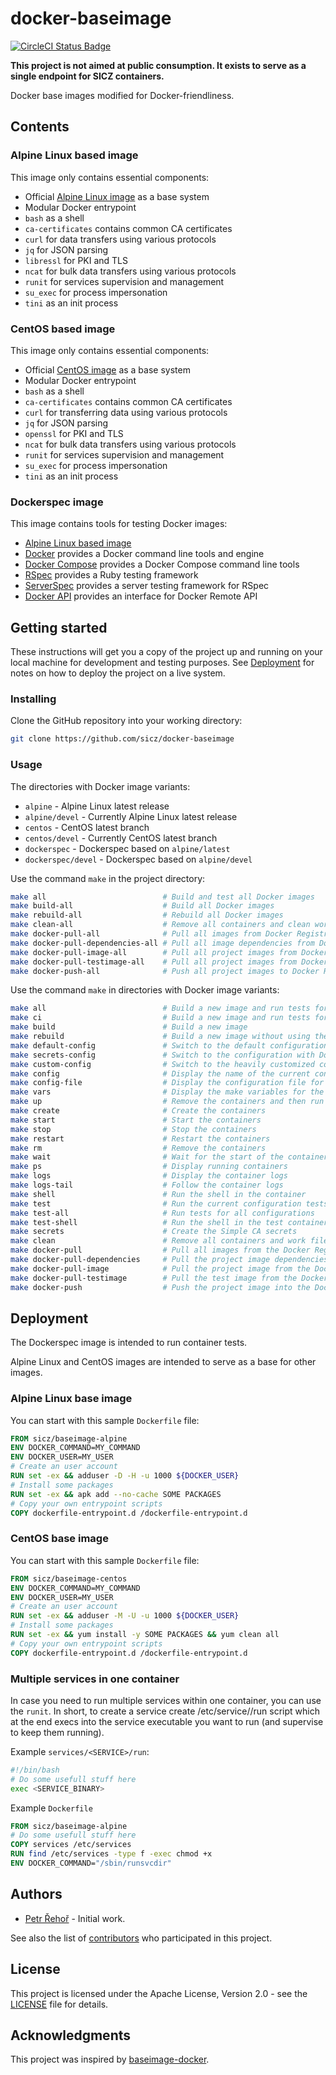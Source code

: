 # docker-baseimage

[![CircleCI Status Badge](https://circleci.com/gh/sicz/docker-baseimage.svg?style=shield&circle-token=TODO)](https://circleci.com/gh/sicz/docker-baseimage)

**This project is not aimed at public consumption.
It exists to serve as a single endpoint for SICZ containers.**

Docker base images modified for Docker-friendliness.

## Contents

### Alpine Linux based image

This image only contains essential components:
* Official [Alpine Linux image](https://store.docker.com/images/alpine) as a base system
* Modular Docker entrypoint
* `bash` as a shell
* `ca-certificates` contains common CA certificates
* `curl` for data transfers using various protocols
* `jq` for JSON parsing
* `libressl` for PKI and TLS
* `ncat` for bulk data transfers using various protocols
* `runit` for services supervision and management
* `su_exec` for process impersonation
* `tini` as an init process

### CentOS based image

This image only contains essential components:
* Official [CentOS image](https://store.docker.com/images/centos) as a base system
* Modular Docker entrypoint
* `bash` as a shell
* `ca-certificates` contains common CA certificates
* `curl` for transferring data using various protocols
* `jq` for JSON parsing
* `openssl` for PKI and TLS
* `ncat` for bulk data transfers using various protocols
* `runit` for services supervision and management
* `su_exec` for process impersonation
* `tini` as an init process

### Dockerspec image

This image contains tools for testing Docker images:
* [Alpine Linux based image](#alpine-linux-based-image)
* [Docker](https://docs.docker.com/engine/) provides a Docker command line tools and engine
* [Docker Compose](https://docs.docker.com/compose/) provides a Docker Compose command line tools
* [RSpec](http://rspec.info) provides a Ruby testing framework
* [ServerSpec](http://serverspec.org) provides a server testing framework for RSpec
* [Docker API](https://github.com/swipely/docker-api) provides an interface for Docker Remote API
<!--
* [Dockerspec](https://github.com/zuazo/dockerspec) provides Docker plugin for ServerSpec
-->
## Getting started

These instructions will get you a copy of the project up and running on your
local machine for development and testing purposes. See [Deployment](#deployment)
for notes on how to deploy the project on a live system.

### Installing

Clone the GitHub repository into your working directory:
```bash
git clone https://github.com/sicz/docker-baseimage
```

### Usage

The directories with Docker image variants:
* `alpine` - Alpine Linux latest release
* `alpine/devel` - Currently Alpine Linux latest release
* `centos` - CentOS latest branch
* `centos/devel` - Currently CentOS latest branch
* `dockerspec` - Dockerspec based on `alpine/latest`
* `dockerspec/devel` - Dockerspec based on `alpine/devel`

Use the command `make` in the project directory:
```bash
make all                          # Build and test all Docker images
make build-all                    # Build all Docker images
make rebuild-all                  # Rebuild all Docker images
make clean-all                    # Remove all containers and clean work files
make docker-pull-all              # Pull all images from Docker Registry
make docker-pull-dependencies-all # Pull all image dependencies from Docker Registry
make docker-pull-image-all        # Pull all project images from Docker Registry
make docker-pull-testimage-all    # Pull all project images from Docker Registry
make docker-push-all              # Push all project images to Docker Registry
```

Use the command `make` in directories with Docker image variants:
```bash
make all                          # Build a new image and run tests for current configuration
make ci                           # Build a new image and run tests for all configurations
make build                        # Build a new image
make rebuild                      # Build a new image without using the Docker layer caching
make default-config               # Switch to the default configuration
make secrets-config               # Switch to the configuration with Docker Swarm like secrets
make custom-config                # Switch to the heavily customized configuration
make config                       # Display the name of the current configuration
make config-file                  # Display the configuration file for the current configuration
make vars                         # Display the make variables for the current configuration
make up                           # Remove the containers and then run them fresh
make create                       # Create the containers
make start                        # Start the containers
make stop                         # Stop the containers
make restart                      # Restart the containers
make rm                           # Remove the containers
make wait                         # Wait for the start of the containers
make ps                           # Display running containers
make logs                         # Display the container logs
make logs-tail                    # Follow the container logs
make shell                        # Run the shell in the container
make test                         # Run the current configuration tests
make test-all                     # Run tests for all configurations
make test-shell                   # Run the shell in the test container
make secrets                      # Create the Simple CA secrets
make clean                        # Remove all containers and work files
make docker-pull                  # Pull all images from the Docker Registry
make docker-pull-dependencies     # Pull the project image dependencies from the Docker Registry
make docker-pull-image            # Pull the project image from the Docker Registry
make docker-pull-testimage        # Pull the test image from the Docker Registry
make docker-push                  # Push the project image into the Docker Registry
```

## Deployment

The Dockerspec image is intended to run container tests.

Alpine Linux and CentOS images are intended to serve as a base for other images.

### Alpine Linux base image

You can start with this sample `Dockerfile` file:
```Dockerfile
FROM sicz/baseimage-alpine
ENV DOCKER_COMMAND=MY_COMMAND
ENV DOCKER_USER=MY_USER
# Create an user account
RUN set -ex && adduser -D -H -u 1000 ${DOCKER_USER}
# Install some packages
RUN set -ex && apk add --no-cache SOME PACKAGES
# Copy your own entrypoint scripts
COPY dockerfile-entrypoint.d /dockerfile-entrypoint.d
```

### CentOS base image

You can start with this sample `Dockerfile` file:
```Dockerfile
FROM sicz/baseimage-centos
ENV DOCKER_COMMAND=MY_COMMAND
ENV DOCKER_USER=MY_USER
# Create an user account
RUN set -ex && adduser -M -U -u 1000 ${DOCKER_USER}
# Install some packages
RUN set -ex && yum install -y SOME PACKAGES && yum clean all
# Copy your own entrypoint scripts
COPY dockerfile-entrypoint.d /dockerfile-entrypoint.d
```

### Multiple services in one container

In case you need to run multiple services within one container, you can use the
`runit`. In short, to create a service create /etc/service/<SERVICE>/run script
which at the end execs into the service executable you want to run (and supervise
to keep them running).

Example `services/<SERVICE>/run`:
```bash
#!/bin/bash
# Do some usefull stuff here
exec <SERVICE_BINARY>
```

Example `Dockerfile`
```Dockerfile
FROM sicz/baseimage-alpine
# Do some usefull stuff here
COPY services /etc/services
RUN find /etc/services -type f -exec chmod +x
ENV DOCKER_COMMAND="/sbin/runsvcdir"
```

## Authors

* [Petr Řehoř](https://github.com/prehor) - Initial work.

See also the list of
[contributors](https://github.com/sicz/docker-baseimage-alpine/contributors)
who participated in this project.

## License

This project is licensed under the Apache License, Version 2.0 - see the
[LICENSE](LICENSE) file for details.

## Acknowledgments

This project was inspired by
[baseimage-docker](https://hub.docker.com/r/phusion/baseimage/).
